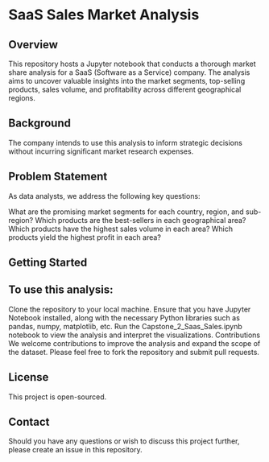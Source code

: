 # SaaS Sales Market Analysis
## Overview
This repository hosts a Jupyter notebook that conducts a thorough market share analysis for a SaaS (Software as a Service) company. The analysis aims to uncover valuable insights into the market segments, top-selling products, sales volume, and profitability across different geographical regions.

## Background
The company intends to use this analysis to inform strategic decisions without incurring significant market research expenses.

## Problem Statement
As data analysts, we address the following key questions:

What are the promising market segments for each country, region, and sub-region?
Which products are the best-sellers in each geographical area?
Which products have the highest sales volume in each area?
Which products yield the highest profit in each area?

## Getting Started
## To use this analysis:

Clone the repository to your local machine.
Ensure that you have Jupyter Notebook installed, along with the necessary Python libraries such as pandas, numpy, matplotlib, etc.
Run the Capstone_2_Saas_Sales.ipynb notebook to view the analysis and interpret the visualizations.
Contributions
We welcome contributions to improve the analysis and expand the scope of the dataset. Please feel free to fork the repository and submit pull requests.

## License
This project is open-sourced.

## Contact
Should you have any questions or wish to discuss this project further, please create an issue in this repository.

